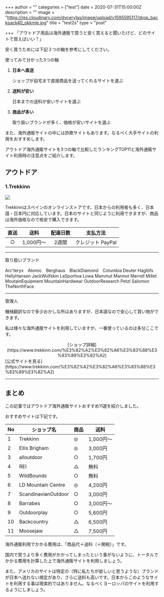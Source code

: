 +++
author = ""
categories = ["test"]
date = 2020-07-31T15:00:00Z
description = ""
image = "https://res.cloudinary.com/dvcerylas/image/upload/v1595595117/drop_backpack40_okkmle.jpg"
title = "test2s"
type = "post"

+++
「アウトドア用品は海外通販で買うと安く買えると聞いたけど、どのサイトで買えばいい？」

安く買うためには下記３つの軸を参考にしてください。

使ってみて分かった3つの軸

1. **日本へ直送**

   ショップが自宅まで直接商品を送ってくれるサイトを選ぶ
2. **送料が安い**

   日本までの送料が安いサイトを選ぶ
3. **商品が多い**

   取り扱いブランドが多く、価格が安いサイトを選ぶ

また、海外通販サイトの中には詐欺サイトもあります。なるべく大手サイトの利用をおすすめします。

アウトドア海外通販サイトを3つの軸で比較したランキングTOP11と海外通販サイト利用時の注意点をご紹介します。

## アウトドア

### 1.Trekkinn

![](https://original-price.com/wp-content/uploads/2020/05/trekkinn_top-1024x525.png)

Trekkinnはスペインのオンラインストアです。日本からの利用者も多く、日本語・日本円に対応しています。日本のサイトと同じように利用できますが、商品は海外価格なので格安で購入できます。

| 直送 | 送料 | 配達日数 | 支払方法 |
| :---: | :---: | :---: | :---: |
| ○ | 1,000円〜 | 2週間 | クレジット PayPal |

***

取り扱いブランド

Arc'teryx　Atomic　Berghaus　BlackDiamond　Columbia  Deuter  Haglöfs  HellyHansen  JackWolfskin  LaSportiva  Lowa  Mammut  Marmot  Merrell  Millet  MoutainEquipment  MountainHardwear  OutdoorResearch  Petzl  Salomon  TheNorthFace

***

管理人

機械翻訳なので多少おかしな所はありますが、日本語なので安心して買い物ができます。

私は様々な海外通販サイトを利用していますが、一番使っているのは多分ここです。
<div style="text-align: center;">
[ショップ詳細](https://www.trekkinn.com/%E3%82%A2%E3%82%A6%E3%83%88%E3%83%89%E3%82%A2)
</div>
[公式サイトを見る](https://www.trekkinn.com/%E3%82%A2%E3%82%A6%E3%83%88%E3%83%89%E3%82%A2)

***

## まとめ

この記事ではアウトドア海外通販サイトおすすめ11選を紹介しました。

おすすめサイトは下記です。

| No | ショップ名 | 商品 | 送料 |
| --- | --- | --- | --- |
| 1 | Trekkinn | ◎ | 1,000円〜 |
| 2 | Ellis Brigham | ◎ | 3,000円 |
| 3 | alloutdoor | ○ | 1,700円 |
| 4 | REI | △ | 無料 |
| 5 | WildBounds | ○ | 無料 |
| 6 | LD Mountain Centre | ◎ | 4,200円 |
| 7 | ScandinavianOutdoor | ○ | 3,000円 |
| 8 | Barrabes | ○ | 3,000円〜 |
| 9 | Outdoorplay | ○ | 5,600円 |
| 10 | Backcountry | △ | 6,500円 |
| 11 | Moosejaw | △ | 7,500円 |

海外通販利用でかかる費用は、「商品代＋送料（＋関税）」です。

国内で買うより多く費用がかかってしまったという事がないように、トータルでかかる費用を計算した上で海外通販サイトを利用しましょう。

また、アメリカのサイトは特定の（特に私たちが欲しいと思うような）ブランドが日本へ送れない規定があり、さらに送料も高いです。日本からこのようなサイトを利用する事は現実的ではありません。なるべくヨーロッパのサイトを利用するようにしましょう。